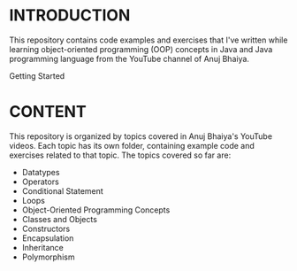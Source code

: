 # INTRODUCTION

This repository contains code examples and exercises that I've written while learning object-oriented programming (OOP) concepts in Java and Java programming language from the YouTube channel of Anuj Bhaiya.

Getting Started

# CONTENT

This repository is organized by topics covered in Anuj Bhaiya's YouTube videos. Each topic has its own folder, containing example code and exercises related to that topic. The topics covered so far are:
* Datatypes
* Operators
* Conditional Statement 
* Loops
* Object-Oriented Programming Concepts
* Classes and Objects
* Constructors
* Encapsulation
* Inheritance
* Polymorphism
